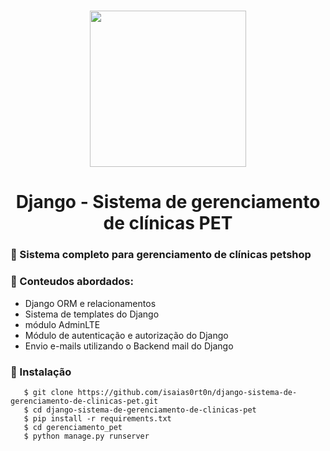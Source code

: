 <h1 align="center"><img src="https://miro.medium.com/max/1200/1*HVKOLLX7wprRbHTl2IPDcQ.png" width="250px" /> </h1>
<h1 align="center">Django - Sistema de gerenciamento de clínicas PET</h1>

### :hospital: Sistema completo para gerenciamento de clínicas petshop

### :bookmark_tabs: Conteudos abordados:
 -  Django ORM e relacionamentos
 -  Sistema de templates do Django
 -  módulo AdminLTE
 -  Módulo de autenticação e autorização do Django
 -  Envio e-mails utilizando o Backend mail do Django

### :rocket: Instalação

```
   $ git clone https://github.com/isaias0rt0n/django-sistema-de-gerenciamento-de-clinicas-pet.git
   $ cd django-sistema-de-gerenciamento-de-clinicas-pet
   $ pip install -r requirements.txt
   $ cd gerenciamento_pet
   $ python manage.py runserver
```
